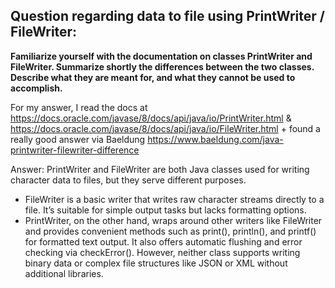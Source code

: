 ## Question regarding data to file using PrintWriter / FileWriter:

**Familiarize yourself with the documentation on classes PrintWriter and FileWriter. Summarize shortly the differences between the two classes. Describe what they are meant for, and what they cannot be used to accomplish.**

For my answer, I read the docs at https://docs.oracle.com/javase/8/docs/api/java/io/PrintWriter.html & https://docs.oracle.com/javase/8/docs/api/java/io/FileWriter.html + found a really good answer via Baeldung https://www.baeldung.com/java-printwriter-filewriter-difference

Answer:
PrintWriter and FileWriter are both Java classes used for writing character data to files, but they serve different purposes.

- FileWriter is a basic writer that writes raw character streams directly to a file. It’s suitable for simple output tasks but lacks formatting options.
- PrintWriter, on the other hand, wraps around other writers like FileWriter and provides convenient methods such as print(), println(), and printf() for formatted text output. It also offers automatic flushing and error checking via checkError(). However, neither class supports writing binary data or complex file structures like JSON or XML without additional libraries.

